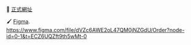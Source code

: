🌟 [正式網址]()

🖌️ [Figma](https://www.figma.com/file/dVZc6AWE2oL47QM0jNZGdU/Order?node-id=0-1&t=ECZ6UQZft9th5wMt-0). <br/>
https://www.figma.com/file/dVZc6AWE2oL47QM0jNZGdU/Order?node-id=0-1&t=ECZ6UQZft9th5wMt-0
